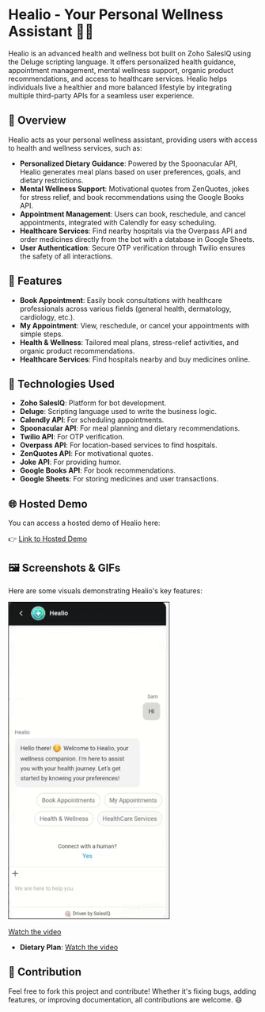 # Healio - Your Personal Wellness Assistant 💪💚

Healio is an advanced health and wellness bot built on Zoho SalesIQ using the Deluge scripting language. It offers personalized health guidance, appointment management, mental wellness support, organic product recommendations, and access to healthcare services. Healio helps individuals live a healthier and more balanced lifestyle by integrating multiple third-party APIs for a seamless user experience.

## 🚀 Overview

Healio acts as your personal wellness assistant, providing users with access to health and wellness services, such as:

- **Personalized Dietary Guidance**: Powered by the Spoonacular API, Healio generates meal plans based on user preferences, goals, and dietary restrictions.
- **Mental Wellness Support**: Motivational quotes from ZenQuotes, jokes for stress relief, and book recommendations using the Google Books API.
- **Appointment Management**: Users can book, reschedule, and cancel appointments, integrated with Calendly for easy scheduling.
- **Healthcare Services**: Find nearby hospitals via the Overpass API and order medicines directly from the bot with a database in Google Sheets.
- **User Authentication**: Secure OTP verification through Twilio ensures the safety of all interactions.

## 🌟 Features

- **Book Appointment**: Easily book consultations with healthcare professionals across various fields (general health, dermatology, cardiology, etc.).
- **My Appointment**: View, reschedule, or cancel your appointments with simple steps.
- **Health & Wellness**: Tailored meal plans, stress-relief activities, and organic product recommendations.
- **Healthcare Services**: Find hospitals nearby and buy medicines online.

## 🔧 Technologies Used

- **Zoho SalesIQ**: Platform for bot development.
- **Deluge**: Scripting language used to write the business logic.
- **Calendly API**: For scheduling appointments.
- **Spoonacular API**: For meal planning and dietary recommendations.
- **Twilio API**: For OTP verification.
- **Overpass API**: For location-based services to find hospitals.
- **ZenQuotes API**: For motivational quotes.
- **Joke API**: For providing humor.
- **Google Books API**: For book recommendations.
- **Google Sheets**: For storing medicines and user transactions.

## 🌐 Hosted Demo

You can access a hosted demo of Healio here:

👉 [Link to Hosted Demo](https://bespoke-praline-224d75.netlify.app/)

## 🖼️ Screenshots & GIFs

Here are some visuals demonstrating Healio's key features:


![](https://github.com/samhitamahe/Healio-Your-Personal-Wellness-Assistant/blob/d3bb5d9600687e9484a0bd1d86b74da411a1a713/1-ezgif.com-video-to-gif-converter.gif?raw=true)

 [Watch the video](https://github.com/samhitamahe/Healio-Your-Personal-Wellness-Assistant/blob/05db28d5563493a3511c852914f5f1c4e1450bbc/2.mp4?raw=true)
- **Dietary Plan**: [Watch the video](https://github.com/samhitamahe/Healio-Your-Personal-Wellness-Assistant/blob/05db28d5563493a3511c852914f5f1c4e1450bbc/3.mp4?raw=true)
  
## 🤝 Contribution

Feel free to fork this project and contribute! Whether it's fixing bugs, adding features, or improving documentation, all contributions are welcome. 😄
